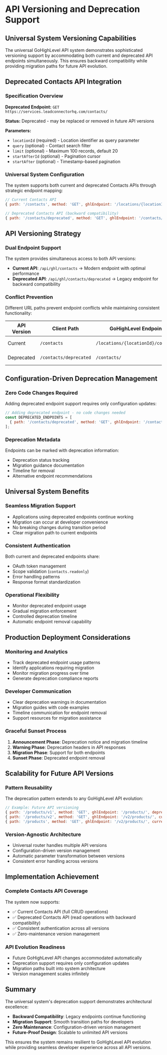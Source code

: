 # API Versioning and Deprecation Support

## Universal System Versioning Capabilities

The universal GoHighLevel API system demonstrates sophisticated versioning support by accommodating both current and deprecated API endpoints simultaneously. This ensures backward compatibility while providing migration paths for future API evolution.

## Deprecated Contacts API Integration

### Specification Overview
**Deprecated Endpoint:** `GET https://services.leadconnectorhq.com/contacts/`

**Status:** Deprecated - may be replaced or removed in future API versions

**Parameters:**
- `locationId` (required) - Location identifier as query parameter
- `query` (optional) - Contact search filter
- `limit` (optional) - Maximum 100 records, default 20
- `startAfterId` (optional) - Pagination cursor
- `startAfter` (optional) - Timestamp-based pagination

### Universal System Configuration

The system supports both current and deprecated Contacts APIs through strategic endpoint mapping:

```javascript
// Current Contacts API
{ path: '/contacts', method: 'GET', ghlEndpoint: '/locations/{locationId}/contacts', requiresLocationId: true, scope: 'contacts.readonly' },

// Deprecated Contacts API (backward compatibility)
{ path: '/contacts/deprecated', method: 'GET', ghlEndpoint: '/contacts/', requiresLocationId: true, scope: 'contacts.readonly' }
```

## API Versioning Strategy

### Dual Endpoint Support
The system provides simultaneous access to both API versions:

- **Current API**: `/api/ghl/contacts` → Modern endpoint with optimal performance
- **Deprecated API**: `/api/ghl/contacts/deprecated` → Legacy endpoint for backward compatibility

### Conflict Prevention
Different URL paths prevent endpoint conflicts while maintaining consistent functionality:

| API Version | Client Path | GoHighLevel Endpoint | LocationId Strategy |
|------------|-------------|---------------------|-------------------|
| Current | `/contacts` | `/locations/{locationId}/contacts` | Path parameter |
| Deprecated | `/contacts/deprecated` | `/contacts/` | Query parameter |

## Configuration-Driven Deprecation Management

### Zero Code Changes Required
Adding deprecated endpoint support requires only configuration updates:

```javascript
// Adding deprecated endpoint - no code changes needed
const DEPRECATED_ENDPOINTS = [
  { path: '/contacts/deprecated', method: 'GET', ghlEndpoint: '/contacts/', requiresLocationId: true, scope: 'contacts.readonly', deprecated: true }
];
```

### Deprecation Metadata
Endpoints can be marked with deprecation information:

- Deprecation status tracking
- Migration guidance documentation
- Timeline for removal
- Alternative endpoint recommendations

## Universal System Benefits

### Seamless Migration Support
- Applications using deprecated endpoints continue working
- Migration can occur at developer convenience
- No breaking changes during transition period
- Clear migration path to current endpoints

### Consistent Authentication
Both current and deprecated endpoints share:
- OAuth token management
- Scope validation (`contacts.readonly`)
- Error handling patterns
- Response format standardization

### Operational Flexibility
- Monitor deprecated endpoint usage
- Gradual migration enforcement
- Controlled deprecation timeline
- Automatic endpoint removal capability

## Production Deployment Considerations

### Monitoring and Analytics
- Track deprecated endpoint usage patterns
- Identify applications requiring migration
- Monitor migration progress over time
- Generate deprecation compliance reports

### Developer Communication
- Clear deprecation warnings in documentation
- Migration guides with code examples
- Timeline communication for endpoint removal
- Support resources for migration assistance

### Graceful Sunset Process
1. **Announcement Phase**: Deprecation notice and migration timeline
2. **Warning Phase**: Deprecation headers in API responses
3. **Migration Phase**: Support for both endpoints
4. **Sunset Phase**: Deprecated endpoint removal

## Scalability for Future API Versions

### Pattern Reusability
The deprecation pattern extends to any GoHighLevel API evolution:

```javascript
// Example: Future API versioning
{ path: '/products/v1', method: 'GET', ghlEndpoint: '/products/', deprecated: true },
{ path: '/products/v2', method: 'GET', ghlEndpoint: '/v2/products/', current: true },
{ path: '/products', method: 'GET', ghlEndpoint: '/v2/products/', current: true }
```

### Version-Agnostic Architecture
- Universal router handles multiple API versions
- Configuration-driven version management
- Automatic parameter transformation between versions
- Consistent error handling across versions

## Implementation Achievement

### Complete Contacts API Coverage
The system now supports:
- ✅ Current Contacts API (full CRUD operations)
- ✅ Deprecated Contacts API (read operations with backward compatibility)
- ✅ Consistent authentication across all versions
- ✅ Zero-maintenance version management

### API Evolution Readiness
- Future GoHighLevel API changes accommodated automatically
- Deprecation support requires only configuration updates
- Migration paths built into system architecture
- Version management scales infinitely

## Summary

The universal system's deprecation support demonstrates architectural excellence:

- **Backward Compatibility**: Legacy endpoints continue functioning
- **Migration Support**: Smooth transition paths for developers
- **Zero Maintenance**: Configuration-driven version management
- **Future-Proof Design**: Scalable to unlimited API versions

This ensures the system remains resilient to GoHighLevel API evolution while providing seamless developer experience across all API versions.